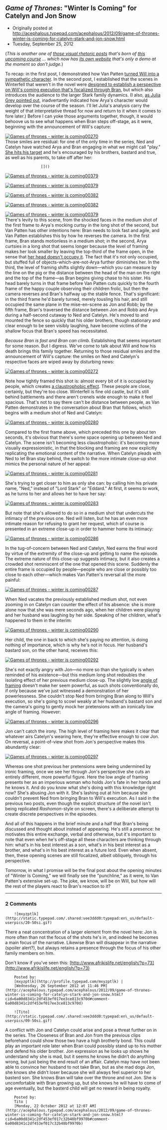 ## <em>Game of Thrones</em>: "Winter Is Coming" for Catelyn and Jon Snow

 * Originally posted at http://acephalous.typepad.com/acephalous/2012/09/game-of-thrones-winter-is-coming-for-catelyn-stark-and-jon-snow.html
 * Tuesday, September 25, 2012



(_This is another one of [those visual rhetoric posts](http://acephalous.typepad.com/acephalous/2012/02/scott-eric-kaufmans-visual-rhetoric-compendium-as-of-11282011.html) that's born of [this upcoming course](http://acephalous.typepad.com/acephalous/2012/08/new-syllabus-game-of-thrones-bold-plan-or-blasphemy.html) ... which now has [its own website](http://acephalous.typepad.com/got/) that's only a demo at the moment so don't judge._)

To recap: in the first post, I demonstrated how Van Patten [turned Will into a sympathetic character](http://acephalous.typepad.com/acephalous/2012/09/game-of-thrones-winter-is-coming-.html). In the second post, I established that the scenes in Winterfell that weren't in the novel were [designed to establish a perspective on Will's coming execution that's focalized through Bran](http://acephalous.typepad.com/acephalous/2012/09/game-of-thrones-winter-is-coming-for.html), but which also introduces the audience to the larger Stark family dynamics. (I also, [as Julia Grey pointed out](http://www.lawyersgunsmoneyblog.com/2012/09/game-of-thrones-winter-is-coming-for-bran/comment-page-1#comment-353980), inadvertantly indicated how Arya's character would develop over the course of the season. I'll let Julia's analysis carry the weight of that interpretative thread for now and return to it when it comes to fore later.) Before I can yoke those arguments together, though, it would behoove us to see what happens when Bran steps off-stage, as it were, beginning with the announcement of Will's capture:

[![Games of thrones - winter is coming00270](http://acephalous.typepad.com/.a/6a00d8341c2df453ef017c3221fa74970b-500wi "Games of thrones - winter is coming00270")](http://acephalous.typepad.com/.a/6a00d8341c2df453ef017c3221fa74970b-popup)  
Those smiles are residual: for one of the only time in the series, Ned and Catelyn have watched Arya and Bran engaging in what we might call "play." [She hits his target](http://acephalous.typepad.com/.a/6a00d8341c2df453ef017d3c383550970c-500wi) and he's encouraged by his brothers, bastard and true, as well as his parents, to take off after her:

		

					[]()
			

[![Games of thrones - winter is coming00379](http://acephalous.typepad.com/.a/6a00d8341c2df453ef017d3c504c82970c-500wi "Games of thrones - winter is coming00379")](http://acephalous.typepad.com/.a/6a00d8341c2df453ef017d3c504c82970c-popup)  

[![Games of thrones - winter is coming00379](http://acephalous.typepad.com/.a/6a00d8341c2df453ef017ee3c5b871970d-500wi "Games of thrones - winter is coming00379")](http://acephalous.typepad.com/.a/6a00d8341c2df453ef017ee3c5b871970d-popup)  

[![Games of thrones - winter is coming00382](http://acephalous.typepad.com/.a/6a00d8341c2df453ef017d3c505291970c-500wi "Games of thrones - winter is coming00382")](http://acephalous.typepad.com/.a/6a00d8341c2df453ef017d3c505291970c-popup)  

[![Games of thrones - winter is coming00382](http://acephalous.typepad.com/.a/6a00d8341c2df453ef017d3c5052dc970c-500wi "Games of thrones - winter is coming00382")](http://acephalous.typepad.com/.a/6a00d8341c2df453ef017d3c5052dc970c-popup)  

[![Games of thrones - winter is coming00379](http://acephalous.typepad.com/.a/6a00d8341c2df453ef017d3c504d70970c-500wi "Games of thrones - winter is coming00379")](http://acephalous.typepad.com/.a/6a00d8341c2df453ef017d3c504d70970c-popup)  
There's levity to this scene, from the shocked faces in the medium shot of the first frame to Arya's mocking curtsy in the long shot of the second, but Van Patten has other intentions here: Bran needs to look fast and agile, and Van Patten establishes this by how he reverses the camera. In the first frame, Bran stands motionless in a medium shot; in the second, Arya curtsies in a long shot that seems longer because the level of framing makes her look smaller by leaving the top-third of the frame open, in the sense that [her head doesn't occupy it](http://acephalous.typepad.com/acephalous/2011/11/doctor-who-the-pandorica-opens.html). The fact that it's not only occupied, but stuffed full of objects-which-are-not-Arya further diminishes her. In the third, the level of framing shifts slightly down—which you can measure by the line on the pig or the distance between the head of the man on the right and the top of the frame—as Bran begins giving chase to his sister. His head barely turns in that frame before Van Patten cuts quickly to the fourth frame of the happy couple observing their children frolic, but then the camera reverses and Bran's halfway up the stable fence. That's significant: in the third frame he'd barely turned, merely tousling his hair, and still occupied the same plane in the mise-en-scene as Jon and Robb; by the fifth frame, Bran's traversed the distance between Jon and Robb and Arya during a half-second cutaway to Ned and Catelyn. He's moved to and mounted the fence so quickly that his older brothers, though stationary and clear enough to be seen visibly laughing, have become victims of the shallow focus that Bran's speed has necessitated.

_Because Bran is fast and Bran can climb_. Establishing that seems important for some reason. But I digress. We've come to talk about Will and how his death brings this family together. Returning to those residual smiles and the announcement of Will's capture: the smiles on Ned and Catelyn's respective faces are wiped away by disturbing news:

[![Games of thrones - winter is coming00272](http://acephalous.typepad.com/.a/6a00d8341c2df453ef017c32221915970b-500wi "Games of thrones - winter is coming00272")](http://acephalous.typepad.com/.a/6a00d8341c2df453ef017c32221915970b-popup)

Note how tightly framed this shot is: almost every bit of it is occupied by people, which creates [a claustrophobic effect](http://acephalous.typepad.com/acephalous/2012/01/claustrophobia-as-andrew-gunn-recognizes-is-a-cumulative-effect.html). These people are close, certainly, but they're too close. Winterfell is fine old castle, but it's still behind battlements and there aren't crenels wide enough to make it feel spacious. That's not to say there can't be distance between people, as Van Patten demonstrates in the conversation about Bran that follows, which begins with a medium shot of Ned and Catelyn:

[![Games of thrones - winter is coming00280](http://acephalous.typepad.com/.a/6a00d8341c2df453ef017c322222b2970b-500wi "Games of thrones - winter is coming00280")](http://acephalous.typepad.com/.a/6a00d8341c2df453ef017c322222b2970b-popup)

Compared to the first frame above, which preceded this one by about ten seconds, it's obvious that there's some space opening up between Ned and Catelyn. The scene isn't becoming less claustrophobic: it's becoming more visually expressionistic, in that the blocking and framing are now explicitly replicating the emotional content of the narrative. When Catelyn pleads with Ned to let Bran stay behind, the switch to the more intimate close-up shot mimics the personal nature of her appeal:

[![Games of thrones - winter is coming00281](http://acephalous.typepad.com/.a/6a00d8341c2df453ef017c322227a9970b-500wi "Games of thrones - winter is coming00281")](http://acephalous.typepad.com/.a/6a00d8341c2df453ef017c322227a9970b-popup)

She's trying to get closer to him as only she can: by calling him his private name, "Ned," instead of "Lord Stark" or "Eddard." At first, it seems to work, as he turns to her and allows her to have her say:

[![Games of thrones - winter is coming00283](http://acephalous.typepad.com/.a/6a00d8341c2df453ef017d3c50783a970c-500wi "Games of thrones - winter is coming00283")](http://acephalous.typepad.com/.a/6a00d8341c2df453ef017d3c50783a970c-popup)

But note that she's allowed to do so in a medium shot that undercuts the intimacy of the previous one. Ned will listen, but he has an even more intimate reason for refusing to grant her request, which of course is presented in an extreme close-up in order to hammer home its intimacy:

[![Games of thrones - winter is coming00286](http://acephalous.typepad.com/.a/6a00d8341c2df453ef017ee3c5e9bc970d-500wi "Games of thrones - winter is coming00286")](http://acephalous.typepad.com/.a/6a00d8341c2df453ef017ee3c5e9bc970d-popup)

In the tug-of-concern between Ned and Catelyn, Ned earns the final word by virtue of the extremity of the close-up and getting to name the episode. The extreme nature of this close-up suggests intimacy, but it also creates a crowded shot reminiscent of the one that opened this scene. Suddenly the entire frame is occupied by people—people who are close or possibly too close to each other—which makes Van Patten's reversal all the more painful:

[![Games of thrones - winter is coming00287](http://acephalous.typepad.com/.a/6a00d8341c2df453ef017d3c508011970c-500wi "Games of thrones - winter is coming00287")](http://acephalous.typepad.com/.a/6a00d8341c2df453ef017d3c508011970c-popup)

When Ned vacates the previously established medium shot, not even zooming in on Catelyn can counter the effect of his absence: she is more alone now that she was mere seconds ago, when her children were playing and her husband was laughing by her side. Speaking of her children, what's happened to them in the interim:

[![Games of thrones - winter is coming00290](http://acephalous.typepad.com/.a/6a00d8341c2df453ef017d3c508313970c-500wi "Games of thrones - winter is coming00290")](http://acephalous.typepad.com/.a/6a00d8341c2df453ef017d3c508313970c-popup)

Her child, the one in back to which she's paying no attention, is doing nothing of importance, which is why he's not in focus. Her husband's bastard son, on the other hand, receives this:

[![Games of thrones - winter is coming00292](http://acephalous.typepad.com/.a/6a00d8341c2df453ef017d3c5084e8970c-500wi "Games of thrones - winter is coming00292")](http://acephalous.typepad.com/.a/6a00d8341c2df453ef017d3c5084e8970c-popup)

She's not exactly angry with Jon—no more so than she typically is when reminded of his existence—but this medium long shot redoubles the isolating effect of her previous medium close-up. The slightly low [angle of framing](http://classes.yale.edu/film-analysis/htmfiles/cinematography.htm#48004) doesn't make her seem powerful, as such shots conventionally do, if only because we've just witnessed a demonstration of her powerlessness. She couldn't stop Ned from bringing Bran along to Will's execution, so she's going to scowl weakly at her husband's bastard son and the camera's going to gently mock her pretensions with an ironically low angle of framing. However:

[![Games of thrones - winter is coming00296](http://acephalous.typepad.com/.a/6a00d8341c2df453ef017c32223b74970b-500wi "Games of thrones - winter is coming00296")](http://acephalous.typepad.com/.a/6a00d8341c2df453ef017c32223b74970b-popup)

Jon can't catch the irony. The high level of framing here makes it clear that whatever airs Catelyn's wearing here, they're effective enough to cow Jon. On reversal, a point-of-view shot from Jon's perspective makes this abundantly clear:

[![Games of thrones - winter is coming00297](http://acephalous.typepad.com/.a/6a00d8341c2df453ef017ee3c5f9be970d-500wi "Games of thrones - winter is coming00297")](http://acephalous.typepad.com/.a/6a00d8341c2df453ef017ee3c5f9be970d-popup)

Whereas one shot previous her pretensions were being undermined by ironic framing, once we see her through Jon's perspective she cuts an entirely different, more powerful figure. Here the low angle of framing presents her as an imperious woman who holds Jon's fate in her hands and he knows it. And do you know what she's doing with this knowledge right now? She's abusing Jon with it. She's lashing out at him because she couldn't prevent Ned from bringing Bran to Will's execution. As I said in the previous two posts, even though the explicit structure of the novel isn't being replicated _Rashomon_-style on screen, there's a deliberate attempt to create discrete perspectives in the episodes.

And all of this happens in the brief minute and a half that Bran's being discussed and thought about instead of appearing. He's still a presence: he motivates this entire exchange, verbal and otherwise, but it's important to note that even when he's off-stage all these characters are thinking through him: what's in his best interest as a son, what's in his best interest as a brother, and what's in his best interest as a future lord. Even when absent, then, these opening scenes are still focalized, albeit obliquely, through his perspective. 

Tomorrow, in what I promise will be the final post about the opening minutes of "Winter Is Coming," we will finally see the "punchline," as it were, to Van Patten's extensive set-up. The joke, we know, will be on Will, but how will the rest of the players react to Bran's reaction to it? 

			

* * *

### 2 Comments 

		

                
[]()

	

		![mxyzptlk](http://static.typepad.com/.shared:vee3ddd0:typepad:en\_us/default-userpics/20-50si.gif)
	

	

		

There a neat concentration of a larger element from the novel here: Jon is more often than not the focus of the shots he's in, and indeed he becomes a main focus of the narrative. Likewise Bran will disappear in the narrative (spoiler alert?), but always retains a presence through the focus of his other family members on him.

Don't know if you've seen this: [http://www.afrikislife.net/english/?p=73](http://www.afrikislife.net/english/?p=73)

	

		Posted by:
		[mxyzptlk](http://profile.typepad.com/mxyzptlk) |
		[Wednesday, 26 September 2012 at 11:46 PM](http://acephalous.typepad.com/acephalous/2012/09/game-of-thrones-winter-is-coming-for-catelyn-stark-and-jon-snow.html?cid=6a00d8341c2df453ef017ee3ce813c970d#comment-6a00d8341c2df453ef017ee3ce813c970d)

[]()

	

		![Tito](http://static.typepad.com/.shared:vee3ddd0:typepad:en\_us/default-userpics/09-50si.gif)
	

	

		

A conflict with Jon and Catelyn could arise and pose a threat further on in the series. The Closeness of Bran and Jon from the previous clips beforehand could show those two have a high brotherly bond. This could play an important role later when Bran could possibly stand up to his mother and defend his older brother. Jon expression as he looks up shows he understand why she is mad, but it seems he knows he didn’t do anything wrong, but just being the end result of an affair. Catelyn may have not been able to convince her husband to not take Bran, but as she mad dogs Jon, she knows she didn’t loser because she will always feel superior to her basterd son. She knows Bran will take over the throne and not Jon. She is uncomfortable with Bran growing up, but she knows he will have to come of age eventually, but the basterd child will get no reward in being royalty.

	

		Posted by:
		Tito |
		[Monday, 22 October 2012 at 12:07 AM](http://acephalous.typepad.com/acephalous/2012/09/game-of-thrones-winter-is-coming-for-catelyn-stark-and-jon-snow.html?cid=6a00d8341c2df453ef017c32b48bf9970b#comment-6a00d8341c2df453ef017c32b48bf9970b)

		

        